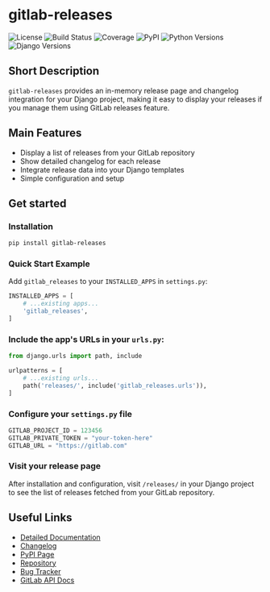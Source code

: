 
# gitlab-releases

![License](https://img.shields.io/github/license/valbertovc/gitlab-releases)
![Build Status](https://img.shields.io/github/actions/workflow/status/valbertovc/gitlab-releases/release.yml)
![Coverage](https://img.shields.io/codecov/c/github/valbertovc/gitlab-releases)
![PyPI](https://img.shields.io/pypi/v/gitlab-releases)
![Python Versions](https://img.shields.io/pypi/pyversions/gitlab-releases)
![Django Versions](https://img.shields.io/pypi/frameworkversions/django/gitlab-releases)

## Short Description

`gitlab-releases` provides an in-memory release page and changelog integration for your Django project, making it easy to display your releases if you manage them using GitLab releases feature.

## Main Features

- Display a list of releases from your GitLab repository
- Show detailed changelog for each release
- Integrate release data into your Django templates
- Simple configuration and setup

## Get started

### Installation

```bash
pip install gitlab-releases
```

### Quick Start Example

Add `gitlab_releases` to your `INSTALLED_APPS` in `settings.py`:

```python
INSTALLED_APPS = [
    # ...existing apps...
    'gitlab_releases',
]
```

### Include the app's URLs in your `urls.py`:

```python
from django.urls import path, include

urlpatterns = [
    # ...existing urls...
    path('releases/', include('gitlab_releases.urls')),
]
```

### Configure your `settings.py` file

```python
GITLAB_PROJECT_ID = 123456
GITLAB_PRIVATE_TOKEN = "your-token-here"
GITLAB_URL = "https://gitlab.com"
```

### Visit your release page 

After installation and configuration, visit `/releases/` in your Django project to see the list of releases fetched from your GitLab repository.

## Useful Links

- [Detailed Documentation](https://github.com/valbertovc/gitlab-releases/tree/main/docs)
- [Changelog](https://github.com/valbertovc/gitlab-releases/releases)
- [PyPI Page](https://pypi.org/project/gitlab-releases/)
- [Repository](https://github.com/valbertovc/gitlab-releases)
- [Bug Tracker](https://github.com/valbertovc/gitlab-releases/issues)
- [GitLab API Docs](https://docs.gitlab.com/ee/api/releases/)
